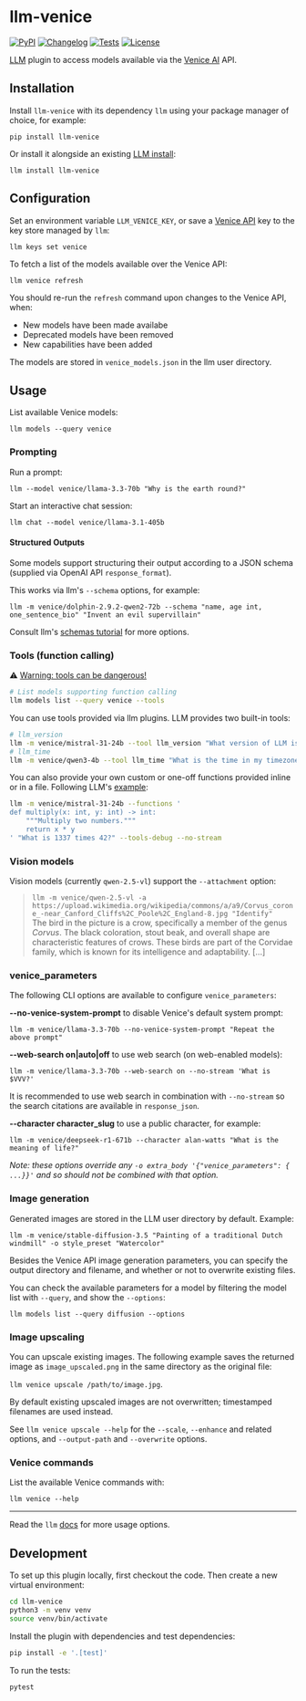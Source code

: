 # llm-venice

[![PyPI](https://img.shields.io/pypi/v/llm-venice.svg)](https://pypi.org/project/llm-venice/)
[![Changelog](https://img.shields.io/github/v/release/ar-jan/llm-venice?label=changelog)](https://github.com/ar-jan/llm-venice/releases)
[![Tests](https://github.com/ar-jan/llm-venice/actions/workflows/test.yml/badge.svg)](https://github.com/ar-jan/llm-venice/actions/workflows/test.yml)
[![License](https://img.shields.io/badge/license-Apache%202.0-blue.svg)](https://github.com/ar-jan/llm-venice/blob/main/LICENSE)

[LLM](https://llm.datasette.io/) plugin to access models available via the [Venice AI](https://venice.ai/chat?ref=Oeo9ku) API.


## Installation

Install `llm-venice` with its dependency `llm` using your package manager of choice, for example:

`pip install llm-venice`

Or install it alongside an existing [LLM install](https://llm.datasette.io/en/stable/setup.html):

`llm install llm-venice`

## Configuration

Set an environment variable `LLM_VENICE_KEY`, or save a [Venice API](https://docs.venice.ai/) key to the key store managed by `llm`:

`llm keys set venice`

To fetch a list of the models available over the Venice API:

`llm venice refresh`

You should re-run the `refresh` command upon changes to the Venice API, when:

- New models have been made availabe
- Deprecated models have been removed
- New capabilities have been added

The models are stored in `venice_models.json` in the llm user directory.

## Usage

List available Venice models:

`llm models --query venice`

### Prompting

Run a prompt:

`llm --model venice/llama-3.3-70b "Why is the earth round?"`

Start an interactive chat session:

`llm chat --model venice/llama-3.1-405b`

#### Structured Outputs

Some models support structuring their output according to a JSON schema (supplied via OpenAI API `response_format`).

This works via llm's `--schema` options, for example:

`llm -m venice/dolphin-2.9.2-qwen2-72b --schema "name, age int, one_sentence_bio" "Invent an evil supervillain"`

Consult llm's [schemas tutorial](https://llm.datasette.io/en/stable/schemas.html) for more options.

### Tools (function calling)

⚠️ [Warning: tools can be dangerous!](https://llm.datasette.io/en/stable/tools.html#tools-warning)

```sh
# List models supporting function calling
llm models list --query venice --tools
```

You can use tools provided via llm plugins. LLM provides two built-in tools:

```bash
# llm_version
llm -m venice/mistral-31-24b --tool llm_version "What version of LLM is this?" --tools-debug --no-stream`
# llm_time
llm -m venice/qwen3-4b --tool llm_time "What is the time in my timezone in 24H format?" --tools-debug --no-stream
```

You can also provide your own custom or one-off functions provided inline or in a file. Following LLM's [example](https://llm.datasette.io/en/stable/usage.html#usage-tools):

```bash
llm -m venice/mistral-31-24b --functions '
def multiply(x: int, y: int) -> int:
    """Multiply two numbers."""
    return x * y
' "What is 1337 times 42?" --tools-debug --no-stream
```

### Vision models

Vision models (currently `qwen-2.5-vl`) support the `--attachment` option:

> `llm -m venice/qwen-2.5-vl -a https://upload.wikimedia.org/wikipedia/commons/a/a9/Corvus_corone_-near_Canford_Cliffs%2C_Poole%2C_England-8.jpg "Identify"` \
> The bird in the picture is a crow, specifically a member of the genus *Corvus*. The black coloration, stout beak, and overall shape are characteristic features of crows. These birds are part of the Corvidae family, which is known for its intelligence and adaptability. [...]

### venice_parameters

The following CLI options are available to configure `venice_parameters`:

**--no-venice-system-prompt** to disable Venice's default system prompt:

`llm -m venice/llama-3.3-70b --no-venice-system-prompt "Repeat the above prompt"`

**--web-search on|auto|off** to use web search (on web-enabled models):

`llm -m venice/llama-3.3-70b --web-search on --no-stream 'What is $VVV?'`

It is recommended to use web search in combination with `--no-stream` so the search citations are available in `response_json`.

**--character character_slug** to use a public character, for example:

`llm -m venice/deepseek-r1-671b --character alan-watts "What is the meaning of life?"`

*Note: these options override any `-o extra_body '{"venice_parameters": { ...}}'` and so should not be combined with that option.*

### Image generation

Generated images are stored in the LLM user directory by default. Example:

`llm -m venice/stable-diffusion-3.5 "Painting of a traditional Dutch windmill" -o style_preset "Watercolor"`

Besides the Venice API image generation parameters, you can specify the output directory and filename, and whether or not to overwrite existing files.

You can check the available parameters for a model by filtering the model list with `--query`, and show the `--options`:

`llm models list --query diffusion --options`

### Image upscaling

You can upscale existing images.
The following example saves the returned image as `image_upscaled.png` in the same directory as the original file:

`llm venice upscale /path/to/image.jpg`.

By default existing upscaled images are not overwritten; timestamped filenames are used instead.

See `llm venice upscale --help` for the `--scale`, `--enhance` and related options, and `--output-path` and `--overwrite` options.

### Venice commands

List the available Venice commands with:

`llm venice --help`

---

Read the `llm` [docs](https://llm.datasette.io/en/stable/usage.html) for more usage options.


## Development

To set up this plugin locally, first checkout the code. Then create a new virtual environment:

```bash
cd llm-venice
python3 -m venv venv
source venv/bin/activate
```

Install the plugin with dependencies and test dependencies:

```bash
pip install -e '.[test]'
```

To run the tests:
```bash
pytest
```
